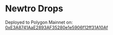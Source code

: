 # Newtro Drops

Deployed to Polygon Mainnet on: [0xE3A8741AaE2893AF35280e1e5906f12ff31A10Af](https://polygonscan.com/address/0xE3A8741AaE2893AF35280e1e5906f12ff31A10Af#code)
